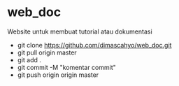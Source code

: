 # web_doc
Website untuk membuat tutorial atau dokumentasi
- git clone https://github.com/dimascahyo/web_doc.git
- git pull origin master
- git add .
- git commit -M "komentar commit"
- git push origin origin master





